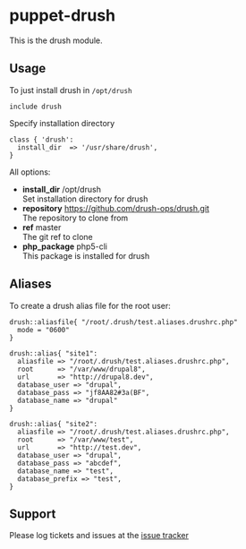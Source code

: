 puppet-drush
============

This is the drush module.

Usage
-----

To just install drush in `/opt/drush`

    include drush

Specify installation directory

    class { 'drush':
      install_dir  => '/usr/share/drush',
    }

All options:

- **install_dir** /opt/drush  
  Set installation directory for drush
- **repository** https://github.com/drush-ops/drush.git  
  The repository to clone from
- **ref** master  
  The git ref to clone
- **php_package** php5-cli  
  This package is installed for drush

Aliases
-------

To create a drush alias file for the root user:

    drush::aliasfile{ "/root/.drush/test.aliases.drushrc.php"
      mode = "0600"
    }

    drush::alias{ "site1":
      aliasfile => "/root/.drush/test.aliases.drushrc.php",
      root      => "/var/www/drupal8",
      url       => "http://drupal8.dev",
      database_user => "drupal",
      database_pass => "jf8AA82#3a(BF",
      database_name => "drupal"
    }

    drush::alias{ "site2":
      aliasfile => "/root/.drush/test.aliases.drushrc.php",
      root      => "/var/www/test",
      url       => "http://test.dev",
      database_user => "drupal",
      database_pass => "abcdef",
      database_name => "test",
      database_prefix => "test",
    }


Support
-------

Please log tickets and issues at the [issue tracker](https://github.com/MartijnBraam/puppet-drush/issues)

